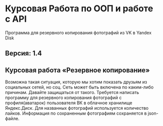 # Курсовая Работа по ООП и работе с API 

Программа для резервного копирования фотографий из VK в Yandex Disk

## Версия: 1.4

## Курсовая работа «Резервное копирование»
Возможна такая ситуация, которую мы хотим показать друзьям из социальных сетей, но соц. Сеть может быть включена по каким-либо причинам. Давайте защищаться от такого.
Требуется написать программу для резервного копирования фотографий с профиля(аватарок) пользователя ВК в облачное хранилище Яндекс.Диск.
Для названных фотографий используется количество лайков.
Информация по сохраненным фотографиям сохраняется в json-файле.

